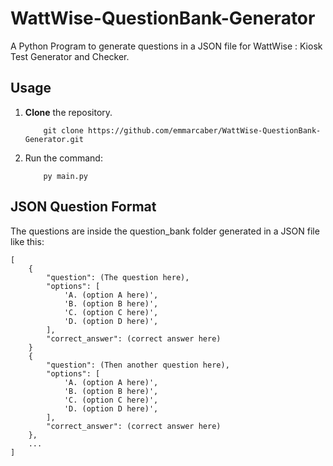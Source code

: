 # WattWise-QuestionBank-Generator
A Python Program to generate questions in a JSON file for WattWise : Kiosk Test Generator and Checker.

## Usage
1. __Clone__ the repository.

    ```
        git clone https://github.com/emmarcaber/WattWise-QuestionBank-Generator.git
    ```

2. Run the command:

    ```
        py main.py
    ```

## JSON Question Format
The questions are inside the question_bank folder generated in a JSON file like this:
    
    [
        {
            "question": (The question here),
            "options": [
                'A. (option A here)',
                'B. (option B here)',
                'C. (option C here)',
                'D. (option D here)',
            ],
            "correct_answer": (correct answer here)
        }
        {
            "question": (Then another question here),
            "options": [
                'A. (option A here)',
                'B. (option B here)',
                'C. (option C here)',
                'D. (option D here)',
            ],
            "correct_answer": (correct answer here)
        },
        ...
    ]
    